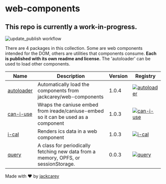 # web-components

## This repo is currently a work-in-progress.

![update_publish workflow](https://github.com/jackcarey/web-components/actions/workflows/update_publish.yml/badge.svg?branch=main)

There are 4 packages in this collection. Some are web components intended for the DOM, others are utilities that components consume. **Each is published with its own readme and license.** The 'autoloader' can be used to load other components. 


| Name | Description | Version | Registry |
| --- | --- | --- | --- |
| [autoloader](/packages/autoloader) | Automatically load the components from jackcarey/web-components | 1.0.4 | [![autoloader](https://jsr.io/badges/@web-components/autoloader)](https://jsr.io/@web-components/autoloader) |
| [can-i-use](/packages/can-i-use) | Wraps the caniuse embed from ireade/caniuse-embed so it can be used as a component | 1.0.3 | [![can-i-use](https://jsr.io/badges/@web-components/can-i-use)](https://jsr.io/@web-components/can-i-use) |
| [i-cal](/packages/i-cal) | Renders ics data in a web component | 1.0.3 | [![i-cal](https://jsr.io/badges/@web-components/i-cal)](https://jsr.io/@web-components/i-cal) |
| [query](/packages/query) | A class for periodically fetching new data from a memory, OPFS, or sessionStorage. | 0.0.3 | [![query](https://jsr.io/badges/@web-components/query)](https://jsr.io/@web-components/query) |


Made with ❤️ by [jackcarey](https://jackcarey.co.uk/)